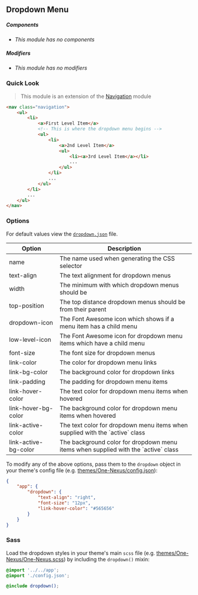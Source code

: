 ## Dropdown Menu

##### Components

* _This module has no components_

##### Modifiers

* _This module has no modifiers_

### Quick Look

> This module is an extension of the [Navigation](#TODO) module

```html
<nav class="navigation">
    <ul>
        <li>
            <a>First Level Item</a>
            <!-- This is where the dropdown menu begins -->
            <ul>
                <li>
                    <a>2nd Level Item</a>
                    <ul>
                        <li><a>3rd Level Item</a></li>
                        ...
                    </ul>
                </li>
                ...
            </ul>
        </li>
        ...
    </ul>
</nav>
```

### Options

For default values view the [`dropdown.json`](dropdown.json) file.

<table class="table">
    <thead>
        <tr>
            <th>Option</th>
            <th>Description</th>
        </tr>
    </thead>
    <tbody>
        <tr>
            <td>name</td>
            <td>The name used when generating the CSS selector</td>
        </tr>
        <tr>
            <td>text-align</td>
            <td>The text alignment for dropdown menus</td>
        </tr>
        <tr>
            <td>width</td>
            <td>The minimum with which dropdown menus should be</td>
        </tr>
        <tr>
            <td>top-position</td>
            <td>The top distance dropdown menus should be from their parent</td>
        </tr>
        <tr>
            <td>dropdown-icon</td>
            <td>The Font Awesome icon which shows if a menu item has a child menu</td>
        </tr>
        <tr>
            <td>low-level-icon</td>
            <td>The Font Awesome icon for dropdown menu items which have a child menu</td>
        </tr>
        <tr>
            <td>font-size</td>
            <td>The font size for dropdown menus</td>
        </tr>
        <tr>
            <td>link-color</td>
            <td>The color for dropdown menu links</td>
        </tr>
        <tr>
            <td>link-bg-color</td>
            <td>The background color for dropdown links</td>
        </tr>
        <tr>
            <td>link-padding</td>
            <td>The padding for dropdown menu items</td>
        </tr>
        <tr>
            <td>link-hover-color</td>
            <td>The text color for dropdown menu items when hovered</td>
        </tr>
        <tr>
            <td>link-hover-bg-color</td>
            <td>The background color for dropdown menu items when hovered</td>
        </tr>
        <tr>
            <td>link-active-color</td>
            <td>The text color for dropdown menu items when supplied with the `active` class</td>
        </tr>
        <tr>
            <td>link-active-bg-color</td>
            <td>The background color for dropdown menu items when supplied with the `active` class</td>
        </tr>
    </tbody>
</table>

To modify any of the above options, pass them to the `dropdown` object in your theme's config file (e.g. [themes/One-Nexus/config.json](../../../themes/One-Nexus/config.json)):

```json
{
    "app": {
        "dropdown": {
            "text-align": "right",
            "font-size": "12px",
            "link-hover-color": "#565656"
        }
    }
}
```

### Sass

Load the dropdown styles in your theme's main `scss` file (e.g. [themes/One-Nexus/One-Nexus.scss](../../../themes/One-Nexus/One-Nexus.scss)) by including the `dropdown()` mixin:

```scss
@import '../../app';
@import './config.json';

@include dropdown();
```